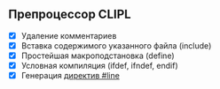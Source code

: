 ## Препроцессор CLIPL

- [x] Удаление комментариев
- [x] Вставка содержимого указанного файла (include)
- [x] Простейшая макроподстановка (define)
- [x] Условная компиляция (ifdef, ifndef, endif)
- [x] Генерация [директив #line](https://learn.microsoft.com/ru-ru/cpp/preprocessor/hash-line-directive-c-cpp?view=msvc-170)
